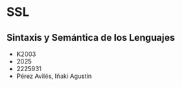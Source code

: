 # SSL

## Sintaxis y Semántica de los Lenguajes
- K2003
- 2025
- 2225931
- Pérez Avilés, Iñaki Agustín
